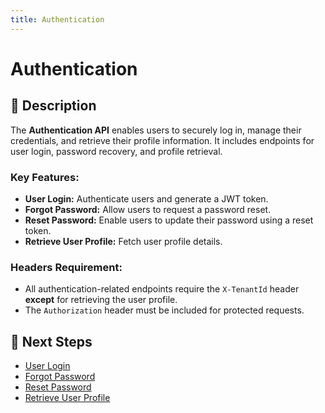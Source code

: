 ```yaml
---
title: Authentication
---
```


# Authentication

## 📌 Description
The **Authentication API** enables users to securely log in, manage their credentials, and retrieve their profile information. It includes endpoints for user login, password recovery, and profile retrieval.

### **Key Features:**
- **User Login:** Authenticate users and generate a JWT token.
- **Forgot Password:** Allow users to request a password reset.
- **Reset Password:** Enable users to update their password using a reset token.
- **Retrieve User Profile:** Fetch user profile details.

### **Headers Requirement:**
- All authentication-related endpoints require the `X-TenantId` header **except** for retrieving the user profile.
- The `Authorization` header must be included for protected requests.

## 🔗 Next Steps
- [User Login](./login.md)
- [Forgot Password](./forgot-password.md)
- [Reset Password](./reset-password.md)
- [Retrieve User Profile](./user-profile.md)